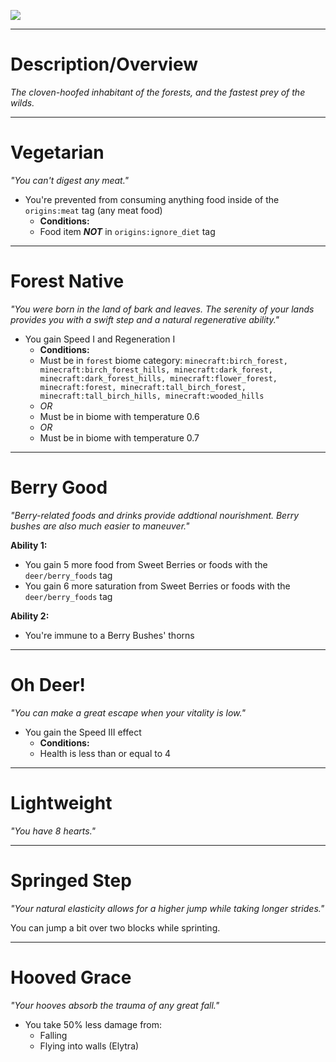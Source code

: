 ![](https://github.com/Mos-Origins/GroundedOrigins/blob/master/.github/assets/deer_icon_large.png?raw=true)


***


# **Description/Overview**
_The cloven-hoofed inhabitant of the forests, and the fastest prey of the wilds._


***


# **Vegetarian**
_"You can't digest any meat."_

- You're prevented from consuming anything food inside of the `origins:meat` tag (any meat food)
  - **Conditions:**
  - Food item _**NOT**_ in `origins:ignore_diet` tag

***


# **Forest Native**
_"You were born in the land of bark and leaves. The serenity of your lands provides you with a swift step and a natural regenerative ability."_

- You gain Speed I and Regeneration I
  - **Conditions:**
  - Must be in `forest` biome category: `minecraft:birch_forest, minecraft:birch_forest_hills, minecraft:dark_forest, minecraft:dark_forest_hills, minecraft:flower_forest, minecraft:forest, minecraft:tall_birch_forest, minecraft:tall_birch_hills, minecraft:wooded_hills`
  - _OR_
  - Must be in biome with temperature 0.6
  - _OR_
  - Must be in biome with temperature 0.7


***


# **Berry Good**
_"Berry-related foods and drinks provide addtional nourishment. Berry bushes are also much easier to maneuver."_

**Ability 1:**
- You gain 5 more food from Sweet Berries or foods with the `deer/berry_foods` tag
- You gain 6 more saturation from Sweet Berries or foods with the `deer/berry_foods` tag

**Ability 2:**
- You're immune to a Berry Bushes' thorns 


***


# **Oh Deer!**
_"You can make a great escape when your vitality is low."_

- You gain the Speed III effect
  - **Conditions:**
  - Health is less than or equal to 4


***


# **Lightweight**
_"You have 8 hearts."_


***


# **Springed Step**
_"Your natural elasticity allows for a higher jump while taking longer strides."_

You can jump a bit over two blocks while sprinting.

***


# **Hooved Grace**
_"Your hooves absorb the trauma of any great fall."_

- You take 50% less damage from:
  - Falling
  - Flying into walls (Elytra)